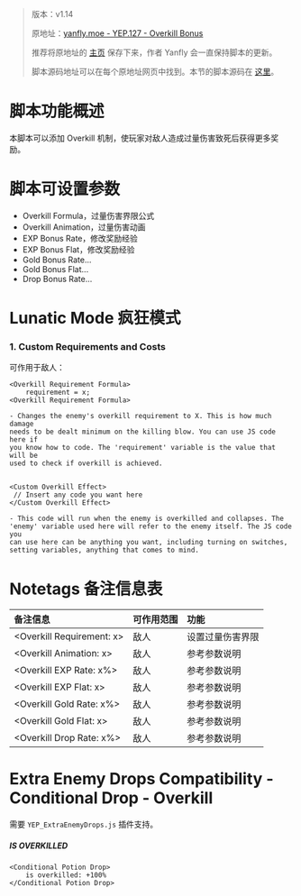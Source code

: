 > 版本：v1.14
>
> 原地址：[yanfly.moe - YEP.127 - Overkill Bonus](http://yanfly.moe/2015/11/07/yep-25-damage-core/)
> 
> 推荐将原地址的 [主页](http://yanfly.moe/yep/) 保存下来，作者 Yanfly 会一直保持脚本的更新。
> 
> 脚本源码地址可以在每个原地址网页中找到。本节的脚本源码在 [这里](https://www.dropbox.com/s/ypj7kpr7pfdhl42/YEP_OverkillBonus.js?dl=0)。

# 脚本功能概述

本脚本可以添加 Overkill 机制，使玩家对敌人造成过量伤害致死后获得更多奖励。

# 脚本可设置参数

- Overkill Formula，过量伤害界限公式
- Overkill Animation，过量伤害动画
- EXP Bonus Rate，修改奖励经验
- EXP Bonus Flat，修改奖励经验
- Gold Bonus Rate...
- Gold Bonus Flat...
- Drop Bonus Rate...

# Lunatic Mode 疯狂模式

### 1. Custom Requirements and Costs

可作用于敌人：
```
<Overkill Requirement Formula>
    requirement = x;
<Overkill Requirement Formula>

- Changes the enemy's overkill requirement to X. This is how much damage
needs to be dealt minimum on the killing blow. You can use JS code here if
you know how to code. The 'requirement' variable is the value that will be
used to check if overkill is achieved.


<Custom Overkill Effect>
 // Insert any code you want here
</Custom Overkill Effect>

- This code will run when the enemy is overkilled and collapses. The
'enemy' variable used here will refer to the enemy itself. The JS code you
can use here can be anything you want, including turning on switches,
setting variables, anything that comes to mind.
```

# Notetags 备注信息表

备注信息|可作用范围|功能
:-|:-|:-
&lt;Overkill Requirement: x>|敌人|设置过量伤害界限
&lt;Overkill Animation: x>|敌人|参考参数说明
&lt;Overkill EXP Rate: x%>|敌人|参考参数说明
&lt;Overkill EXP Flat: x>|敌人|参考参数说明
&lt;Overkill Gold Rate: x%>|敌人|参考参数说明
&lt;Overkill Gold Flat: x>|敌人|参考参数说明
&lt;Overkill Drop Rate: x%>|敌人|参考参数说明

# Extra Enemy Drops Compatibility - Conditional Drop - Overkill

需要 `YEP_ExtraEnemyDrops.js` 插件支持。

##### IS OVERKILLED

```
<Conditional Potion Drop>
    is overkilled: +100%
</Conditional Potion Drop>
```
